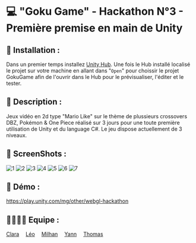 # 💻 "Goku Game" - Hackathon N°3 - Première premise en main de Unity

## 📂 Installation :

Dans un premier temps installez [Unity Hub](https://unity3d.com/fr/get-unity/download).
Une fois le Hub installé localisé le projet sur votre machine en allant dans "```Open```" pour choissir le projet GokuGame afin de l'ouvrir dans le Hub pour le prévisualiser, l'éditer et le tester.

## 💬 Description : 

Jeux vidéo en 2d type "Mario Like" sur le thème de plussieurs crossovers DBZ, Pokémon & One Piece réalisé sur 3 jours pour une toute première utilisation de Unity et du language C#.
Le jeu dispose actuellement de 3 niveaux.

## 📸 ScreenShots :

![1](https://user-images.githubusercontent.com/89353029/162697408-1422506a-8e02-4411-91ba-e3d4a2d27954.jpg)
![2](https://user-images.githubusercontent.com/89353029/162697437-de138d60-4696-4e1d-8c61-f858bc4bb65c.jpg)
![3](https://user-images.githubusercontent.com/89353029/162697459-d8e15e16-375d-4153-b498-b4bcdb791afd.png)
![4](https://user-images.githubusercontent.com/89353029/162697471-1a029109-928c-4a78-b3ed-906f41442b4e.png)
![5](https://user-images.githubusercontent.com/89353029/162697484-59503d17-9538-4437-aff5-15067a4f1e44.png)
![6](https://user-images.githubusercontent.com/89353029/162697488-0fd1c303-7346-427f-9163-67e586106905.png)
![7](https://user-images.githubusercontent.com/89353029/162697500-8cf2602d-1ca5-4843-9dc1-9c668f4ecbb1.png)

## 🎥 Démo :

https://play.unity.com/mg/other/webgl-hackathon


## 👨‍👨‍👦‍👦 Equipe :

[Clara](https://github.com/Liax)&emsp; 
[Léo](https://github.com/leoPinchon)&emsp; 
[Milhan](https://github.com/Pimpuss)&emsp; 
[Yann](https://github.com/Y1N6)&emsp; 
[Thomas](https://github.com/MunschThomas)&emsp; 
